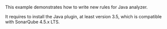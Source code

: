 This example demonstrates how to write new rules for Java analyzer.

It requires to install the Java plugin, at least version 3.5, which is compatible with SonarQube 4.5.x LTS.
